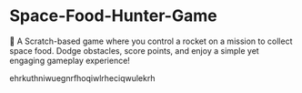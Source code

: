 # Space-Food-Hunter-Game
🚀 A Scratch-based game where you control a rocket on a mission to collect space food. Dodge obstacles, score points, and enjoy a simple yet engaging gameplay experience!











ehrkuthniwuegnrfhoqiwlrheciqwulekrh
